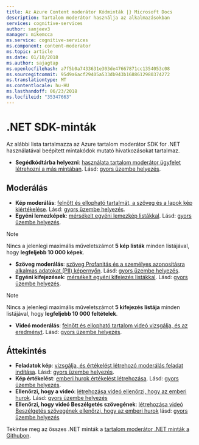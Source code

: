 ```yaml
---
title: Az Azure Content moderátor Kódminták |} Microsoft Docs
description: Tartalom moderátor használja az alkalmazásokban
services: cognitive-services
author: sanjeev3
manager: mikemcca
ms.service: cognitive-services
ms.component: content-moderator
ms.topic: article
ms.date: 01/10/2018
ms.author: sajagtap
ms.openlocfilehash: a7f5b0a7433631e303de47667871cc1354053c08
ms.sourcegitcommit: 95d9a6acf29405a533db943b1688612980374272
ms.translationtype: MT
ms.contentlocale: hu-HU
ms.lasthandoff: 06/23/2018
ms.locfileid: "35347663"
---
```

# <a name="net-sdk-samples"></a>.NET SDK-minták

Az alábbi lista tartalmazza az Azure tartalom moderátor SDK for .NET használatával beépített mintakódok mutató hivatkozásokat tartalmaz.

- **Segédkódtárba helyezni**: [használata tartalom moderátor ügyfelet létrehozni a más mintában](https://github.com/Azure-Samples/cognitive-services-dotnet-sdk-samples/blob/master/ContentModerator/ModeratorHelper/Clients.cs). Lásd: [gyors üzembe helyezés](content-moderator-helper-quickstart-dotnet.md).

## <a name="moderation"></a>Moderálás

- **Kép moderálás**: [felnőtt és ellopható tartalmát, a szöveg és a lapok kép kiértékelése](https://github.com/Azure-Samples/cognitive-services-dotnet-sdk-samples/blob/master/ContentModerator/ImageModeration/Program.cs). Lásd: [gyors üzembe helyezés](image-moderation-quickstart-dotnet.md).
- **Egyéni lemezképek**: [mérsékelt egyéni lemezkép listákkal](https://github.com/Azure-Samples/cognitive-services-dotnet-sdk-samples/blob/master/ContentModerator/ImageListManagement/Program.cs). Lásd: [gyors üzembe helyezés](image-lists-quickstart-dotnet.md).

> [!NOTE]
> Nincs a jelenlegi maximális műveletszámot **5 kép listák** minden listájával, hogy **legfeljebb 10 000 képek**.
>

- **Szöveg moderálás**: [szöveg Profanitás és a személyes azonosításra alkalmas adatokat (PII) képernyőn](https://github.com/Azure-Samples/cognitive-services-dotnet-sdk-samples/blob/master/ContentModerator/TextModeration/Program.cs). Lásd: [gyors üzembe helyezés](text-moderation-quickstart-dotnet.md).
- **Egyéni kifejezések**: [mérsékelt egyéni kifejezés listákkal](https://github.com/Azure-Samples/cognitive-services-dotnet-sdk-samples/blob/master/ContentModerator/TermListManagement/Program.cs). Lásd: [gyors üzembe helyezés](term-lists-quickstart-dotnet.md).

> [!NOTE]
> Nincs a jelenlegi maximális műveletszámot **5 kifejezés listája** minden listájával, hogy **legfeljebb 10 000 feltételek**.
>

- **Videó moderálás**: [felnőtt és ellopható tartalom videó vizsgálja, és az eredményt](https://github.com/Azure-Samples/cognitive-services-dotnet-sdk-samples/blob/master/ContentModerator/VideoModeration/Program.cs). Lásd: [gyors üzembe helyezés](video-moderation-api.md).

## <a name="review"></a>Áttekintés

- **Feladatok kép**: [vizsgálja, és értékelést létrehozó moderálás feladat indítása](https://github.com/Azure-Samples/cognitive-services-dotnet-sdk-samples/blob/master/ContentModerator/ImageJobs/Program.cs). Lásd: [gyors üzembe helyezés](moderation-jobs-quickstart-dotnet.md).
- **Kép értékelést**: [emberi hurok értékelést létrehozása](https://github.com/Azure-Samples/cognitive-services-dotnet-sdk-samples/blob/master/ContentModerator/ImageReviews/Program.cs). Lásd: [gyors üzembe helyezés](moderation-reviews-quickstart-dotnet.md).
- **Ellenőrzi, hogy a videó**: [létrehozása videó ellenőrzi, hogy az emberi hurok](https://github.com/Azure-Samples/cognitive-services-dotnet-sdk-samples/blob/master/ContentModerator/VideoReviews/Program.cs). Lásd: [gyors üzembe helyezés](video-reviews-quickstart-dotnet.md)
- **Ellenőrzi, hogy videó Beszélgetés szövegének**: [létrehozása videó Beszélgetés szövegének ellenőrzi, hogy az emberi hurok](https://github.com/Azure-Samples/cognitive-services-dotnet-sdk-samples/blob/master/ContentModerator/VideoTranscriptReviews/Program.cs) lásd: [gyors üzembe helyezés](video-reviews-quickstart-dotnet.md)

Tekintse meg az összes .NET minták a [tartalom moderátor .NET minták a Githubon](https://github.com/Azure-Samples/cognitive-services-dotnet-sdk-samples/tree/master/ContentModerator).
